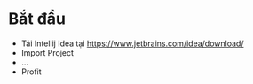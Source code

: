 # Bắt đầu
* Tải Intellij Idea tại https://www.jetbrains.com/idea/download/
* Import Project
* ...
* Profit
